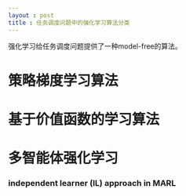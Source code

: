 ```yaml
---
layout : post
title : 任务调度问题中的强化学习算法分类
---
```


强化学习给任务调度问题提供了一种model-free的算法。




# 策略梯度学习算法



# 基于价值函数的学习算法




# 多智能体强化学习


### independent learner (IL) approach in MARL